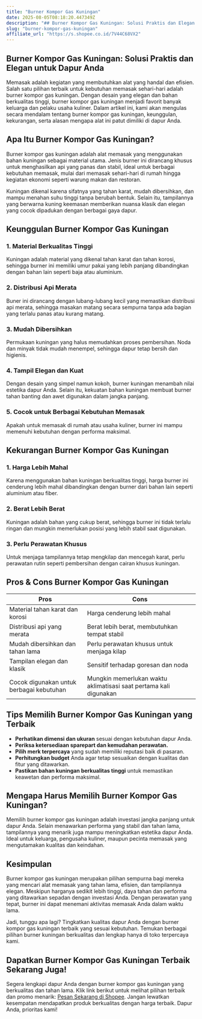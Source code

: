 ```yaml
---
title: "Burner Kompor Gas Kuningan"
date: 2025-08-05T08:18:20.447349Z
description: "## Burner Kompor Gas Kuningan: Solusi Praktis dan Elegan untuk Dapur Anda..."
slug: "burner-kompor-gas-kuningan"
affiliate_url: "https://s.shopee.co.id/7V44C68VX2"
---
```

## Burner Kompor Gas Kuningan: Solusi Praktis dan Elegan untuk Dapur Anda

Memasak adalah kegiatan yang membutuhkan alat yang handal dan efisien. Salah satu pilihan terbaik untuk kebutuhan memasak sehari-hari adalah burner kompor gas kuningan. Dengan desain yang elegan dan bahan berkualitas tinggi, burner kompor gas kuningan menjadi favorit banyak keluarga dan pelaku usaha kuliner. Dalam artikel ini, kami akan mengulas secara mendalam tentang burner kompor gas kuningan, keunggulan, kekurangan, serta alasan mengapa alat ini patut dimiliki di dapur Anda.

## Apa Itu Burner Kompor Gas Kuningan?

Burner kompor gas kuningan adalah alat memasak yang menggunakan bahan kuningan sebagai material utama. Jenis burner ini dirancang khusus untuk menghasilkan api yang panas dan stabil, ideal untuk berbagai kebutuhan memasak, mulai dari memasak sehari-hari di rumah hingga kegiatan ekonomi seperti warung makan dan restoran.

Kuningan dikenal karena sifatnya yang tahan karat, mudah dibersihkan, dan mampu menahan suhu tinggi tanpa berubah bentuk. Selain itu, tampilannya yang berwarna kuning keemasan memberikan nuansa klasik dan elegan yang cocok dipadukan dengan berbagai gaya dapur.

## Keunggulan Burner Kompor Gas Kuningan

### 1. Material Berkualitas Tinggi
Kuningan adalah material yang dikenal tahan karat dan tahan korosi, sehingga burner ini memiliki umur pakai yang lebih panjang dibandingkan dengan bahan lain seperti baja atau aluminium.

### 2. Distribusi Api Merata
Buner ini dirancang dengan lubang-lubang kecil yang memastikan distribusi api merata, sehingga masakan matang secara sempurna tanpa ada bagian yang terlalu panas atau kurang matang.

### 3. Mudah Dibersihkan
Permukaan kuningan yang halus memudahkan proses pembersihan. Noda dan minyak tidak mudah menempel, sehingga dapur tetap bersih dan higienis.

### 4. Tampil Elegan dan Kuat
Dengan desain yang simpel namun kokoh, burner kuningan menambah nilai estetika dapur Anda. Selain itu, kekuatan bahan kuningan membuat burner tahan banting dan awet digunakan dalam jangka panjang.

### 5. Cocok untuk Berbagai Kebutuhan Memasak
Apakah untuk memasak di rumah atau usaha kuliner, burner ini mampu memenuhi kebutuhan dengan performa maksimal.

## Kekurangan Burner Kompor Gas Kuningan

### 1. Harga Lebih Mahal
Karena menggunakan bahan kuningan berkualitas tinggi, harga burner ini cenderung lebih mahal dibandingkan dengan burner dari bahan lain seperti aluminium atau fiber.

### 2. Berat Lebih Berat
Kuningan adalah bahan yang cukup berat, sehingga burner ini tidak terlalu ringan dan mungkin memerlukan posisi yang lebih stabil saat digunakan.

### 3. Perlu Perawatan Khusus
Untuk menjaga tampilannya tetap mengkilap dan mencegah karat, perlu perawatan rutin seperti pembersihan dengan cairan khusus kuningan.

## Pros & Cons Burner Kompor Gas Kuningan

| **Pros**                                     | **Cons**                                   |
|----------------------------------------------|--------------------------------------------|
| Material tahan karat dan korosi             | Harga cenderung lebih mahal              |
| Distribusi api yang merata                  | Berat lebih berat, membutuhkan tempat stabil |
| Mudah dibersihkan dan tahan lama          | Perlu perawatan khusus untuk menjaga kilap |
| Tampilan elegan dan klasik                  | Sensitif terhadap goresan dan noda       |
| Cocok digunakan untuk berbagai kebutuhan  | Mungkin memerlukan waktu aklimatisasi saat pertama kali digunakan |

## Tips Memilih Burner Kompor Gas Kuningan yang Terbaik

- **Perhatikan dimensi dan ukuran** sesuai dengan kebutuhan dapur Anda.
- **Periksa ketersediaan sparepart dan kemudahan perawatan.**
- **Pilih merk terpercaya** yang sudah memiliki reputasi baik di pasaran.
- **Perhitungkan budget** Anda agar tetap sesuaikan dengan kualitas dan fitur yang ditawarkan.
- **Pastikan bahan kuningan berkualitas tinggi** untuk memastikan keawetan dan performa maksimal.

## Mengapa Harus Memilih Burner Kompor Gas Kuningan?

Memilih burner kompor gas kuningan adalah investasi jangka panjang untuk dapur Anda. Selain menawarkan performa yang stabil dan tahan lama, tampilannya yang menarik juga mampu meningkatkan estetika dapur Anda. Ideal untuk keluarga, pengusaha kuliner, maupun pecinta memasak yang mengutamakan kualitas dan keindahan.

## Kesimpulan

Burner kompor gas kuningan merupakan pilihan sempurna bagi mereka yang mencari alat memasak yang tahan lama, efisien, dan tampilannya elegan. Meskipun harganya sedikit lebih tinggi, daya tahan dan performa yang ditawarkan sepadan dengan investasi Anda. Dengan perawatan yang tepat, burner ini dapat menemani aktivitas memasak Anda dalam waktu lama.

Jadi, tunggu apa lagi? Tingkatkan kualitas dapur Anda dengan burner kompor gas kuningan terbaik yang sesuai kebutuhan. Temukan berbagai pilihan burner kuningan berkualitas dan lengkap hanya di toko terpercaya kami.

## Dapatkan Burner Kompor Gas Kuningan Terbaik Sekarang Juga!

Segera lengkapi dapur Anda dengan burner kompor gas kuningan yang berkualitas dan tahan lama. Klik link berikut untuk melihat pilihan terbaik dan promo menarik: [Pesan Sekarang di Shopee](https://s.shopee.co.id/7V44C68VX2). Jangan lewatkan kesempatan mendapatkan produk berkualitas dengan harga terbaik. Dapur Anda, prioritas kami!
